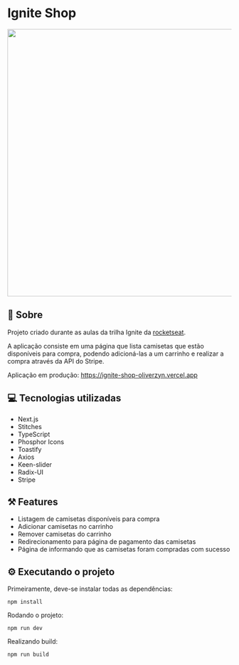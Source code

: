 # Ignite Shop

<img src="https://github.com/oliver-zyn/ignite-shop/assets/89222905/4c597ad6-d2e9-4450-b4b8-348abff05949" width="600" />

## 📖 Sobre

Projeto criado durante as aulas da trilha Ignite da <a href="https://www.rocketseat.com.br">rocketseat</a>.

A aplicação consiste em uma página que lista camisetas que estão disponíveis para compra, podendo adicioná-las a um carrinho e realizar a compra através da API do Stripe.

Aplicação em produção: https://ignite-shop-oliverzyn.vercel.app

## 💻 Tecnologias utilizadas

- Next.js
- Stitches
- TypeScript
- Phosphor Icons
- Toastify
- Axios
- Keen-slider
- Radix-UI
- Stripe

## ⚒️ Features

- Listagem de camisetas disponíveis para compra
- Adicionar camisetas no carrinho
- Remover camisetas do carrinho
- Redirecionamento para página de pagamento das camisetas
- Página de informando que as camisetas foram compradas com sucesso

## ⚙️ Executando o projeto

Primeiramente, deve-se instalar todas as dependências:
```
npm install
```

Rodando o projeto:
```
npm run dev
```
Realizando build:
```
npm run build
```
